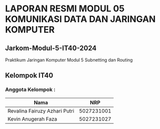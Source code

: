# LAPORAN RESMI MODUL 05 KOMUNIKASI DATA DAN JARINGAN KOMPUTER

## Jarkom-Modul-5-IT40-2024
Praktikum Jaringan Komputer Modul 5
Subnetting dan Routing

## Kelompok IT40

### Anggota Kelompok :

| Nama                          | NRP        |
| ----------------------------- | ---------- |
| Revalina Fairuzy Azhari Putri | 5027231001 |
| Kevin Anugerah Faza           | 5027231027 |
